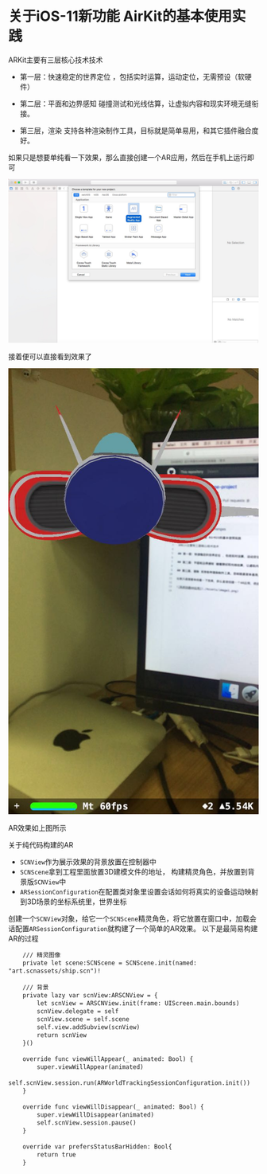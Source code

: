 # 关于iOS-11新功能 AirKit的基本使用实践

ARKit主要有三层核心技术技术

- 第一层：快速稳定的世界定位 ，包括实时运算，运动定位，无需预设（软硬件）

- 第二层：平面和边界感知 碰撞测试和光线估算，让虚拟内容和现实环境无缝衔接。

- 第三层，渲染 支持各种渲染制作工具，目标就是简单易用，和其它插件融合度好。

如果只是想要单纯看一下效果，那么直接创建一个AR应用，然后在手机上运行即可

![系统创建AR应用](./Assets/image1.png)

接着便可以直接看到效果了

![AR效果](./Assets/image2.jpeg)

AR效果如上图所示

关于纯代码构建的AR

- `SCNView`作为展示效果的背景放置在控制器中
- `SCNScene`拿到工程里面放置3D建模文件的地址， 构建精灵角色，并放置到背景版`SCNView`中
- `ARSessionConfiguration`在配置类对象里设置会话如何将真实的设备运动映射到3D场景的坐标系统里，世界坐标

创建一个`SCNView`对象，给它一个`SCNScene`精灵角色，将它放置在窗口中，加载会话配置`ARSessionConfiguration`就构建了一个简单的AR效果。
以下是最简易构建AR的过程
```Object-C
    /// 精灵图像
    private let scene:SCNScene = SCNScene.init(named: "art.scnassets/ship.scn")!
    
    /// 背景
    private lazy var scnView:ARSCNView = {
        let scnView = ARSCNView.init(frame: UIScreen.main.bounds)
        scnView.delegate = self
        scnView.scene = self.scene
        self.view.addSubview(scnView)
        return scnView
    }()
    
    override func viewWillAppear(_ animated: Bool) {
        super.viewWillAppear(animated)
        self.scnView.session.run(ARWorldTrackingSessionConfiguration.init())
    }
    
    override func viewWillDisappear(_ animated: Bool) {
        super.viewWillDisappear(animated)
        self.scnView.session.pause()
    }
    
    override var prefersStatusBarHidden: Bool{
        return true
    }
```
